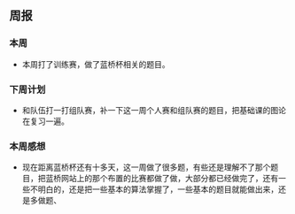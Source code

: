 ## 周报

### 本周
- 本周打了训练赛，做了蓝桥杯相关的题目。
### 下周计划
- 和队伍打一打组队赛，补一下这一周个人赛和组队赛的题目，把基础课的图论在复习一遍。
### 本周感想
- 现在距离蓝桥杯还有十多天，这一周做了很多题，有些还是理解不了那个题目，把蓝桥网站上的那个布置的比赛都做了做，大部分都已经做完了，还有一些不明白的，还是把一些基本的算法掌握了，一些基本的题目就能做出来，还是多做题、
